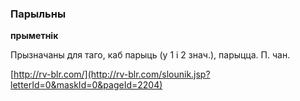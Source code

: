 ### Парыльны
**прыметнік**

Прызначаны для таго, каб парыць (у 1 і 2 знач.), парыцца. П. чан.

<a rel="author">[http://rv-blr.com/](http://rv-blr.com/slounik.jsp?letterId=0&maskId=0&pageId=2204)</a>
